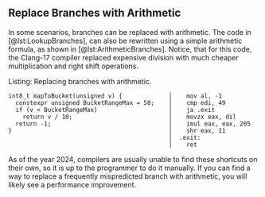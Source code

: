## Replace Branches with Arithmetic

In some scenarios, branches can be replaced with arithmetic. The code in [@lst:LookupBranches], can also be rewritten using a simple arithmetic formula, as shown in [@lst:ArithmeticBranches]. Notice, that for this code, the Clang-17 compiler replaced expensive division with much cheaper multiplication and right shift operations.

Listing: Replacing branches with arithmetic.

~~~~ {#lst:ArithmeticBranches .cpp}
int8_t mapToBucket(unsigned v) {             │    mov al, -1
  constexpr unsigned BucketRangeMax = 50;    │    cmp edi, 49
  if (v < BucketRangeMax)                    │    ja .exit
    return v / 10;                           │    movzx eax, dil
  return -1;                                 │    imul eax, eax, 205
}                                            │    shr eax, 11
                                             │  .exit:
                                             │    ret
~~~~~~~~~~~~~~~~~~~~~~~~~~~~~~~~~~~~~~~~~~~~~~~~~

As of the year 2024, compilers are usually unable to find these shortcuts on their own, so it is up to the programmer to do it manually. If you can find a way to replace a frequently mispredicted branch with arithmetic, you will likely see a performance improvement.
